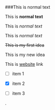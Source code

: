 ###This is normal text

This is **normal text**

This is *normal text*

This is *normal text*

~~This is my first idea~~

This is my new idea

This is  [website](https://www.google.com) link

- [ ] item 1

- [x] item 2

- [ ] item 3

.
